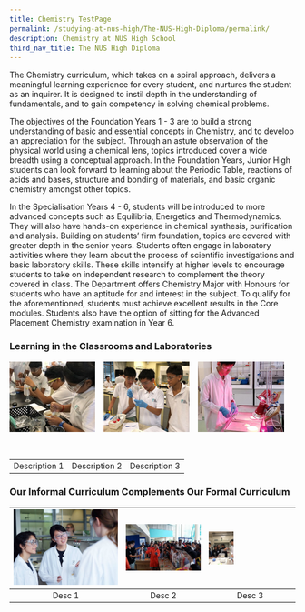 ```yaml
---
title: Chemistry TestPage
permalink: /studying-at-nus-high/The-NUS-High-Diploma/permalink/
description: Chemistry at NUS High School
third_nav_title: The NUS High Diploma
---
```

The Chemistry curriculum, which takes on a spiral approach, delivers a meaningful learning experience for every student, and nurtures the student as an inquirer. It is designed to instil depth in the understanding of fundamentals, and to gain competency in solving chemical problems.   

The objectives of the Foundation Years 1 - 3 are to build a strong understanding of basic and essential concepts in Chemistry, and to develop an appreciation for the subject. Through an astute observation of the physical world using a chemical lens, topics introduced cover a wide breadth using a conceptual approach.  In the Foundation Years, Junior High students can look forward to learning about the Periodic Table, reactions of acids and bases, structure and bonding of materials, and basic organic chemistry amongst other topics. 

In the Specialisation Years 4 - 6, students will be introduced to more advanced concepts such as Equilibria, Energetics and Thermodynamics. They will also have hands-on experience in chemical synthesis, purification and analysis. Building on students’ firm foundation, topics are covered with greater depth in the senior years. Students often engage in laboratory activities where they learn about the process of scientific investigations and basic laboratory skills. These skills intensify at higher levels to encourage students to take on independent research to complement the theory covered in class.   The Department offers Chemistry Major with Honours for students who have an aptitude for and interest in the subject. To qualify for the aforementioned, students must achieve excellent results in the Core modules. Students also have the option of sitting for the Advanced Placement Chemistry examination in Year 6.

### Learning in the Classrooms and Laboratories

<p><a href="/chemistry/wonderment-in-the-classroom/"><img src="/images/Chemistrytestpage/PoneCtest.jpg" style="width:30%;margin-right:15px;margin-left:0px;" align = "left"></a></p>
<p><a href="/chemistry/wonderment-in-the-classroom/"><img src="/images/Chemistrytestpage/PtwoCtest.jpg" style="width:30%;margin-right:15px;" align = "left"></a></p>
<p><a href="/chemistry/wonderment-in-the-classroom/"><img src="/images/Chemistrytestpage/PthreeCtest.jpg" style="width:30%;margin-right:15px;"></a></p>

<br clear="left"/>

|  |  |  |
|:---:|:---:|:---:|
| Description 1 | Description 2 | Description 3 |

### Our Informal Curriculum Complements Our Formal Curriculum

<table>
	<thead>
		<tr>
			<th style="align: center">
				<img src="/images/chem4.jpg" style="margin-right:15px; width:100%" >
			</th>
			<th style="align: center">
				<img src="/images/chem5.jpg" style="margin-right:15px; width:100%" >
			</th>
			<th style="align: center">
				<img src="/images/chem6.jpg" style="margin-right:15px; width:30%" align="left">
			</th>
		</tr>
	</thead>
	<tbody>
		<tr>
			<td style="text-align:center" > Desc 1 </td>
			<td style="text-align:center" > Desc 2 </td>
			<td style="text-align:center"> Desc 3 </td>
		</tr>
	</tbody>
</table>